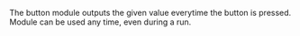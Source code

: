 
[comment]: # (InputCanvasModule)
The button module outputs the given value everytime the button is pressed. Module can be used any time, even during a run.